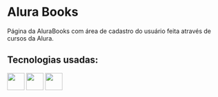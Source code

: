 # Alura Books

Página da AluraBooks com área de cadastro do usuário feita através de cursos da Alura.

## Tecnologias usadas: 

<img src="https://cdn.jsdelivr.net/gh/devicons/devicon/icons/html5/html5-original.svg" width=40 heigth=40/> <img src="https://cdn.jsdelivr.net/gh/devicons/devicon/icons/css3/css3-original.svg" width=40 heigth=40/> <img src="https://cdn.jsdelivr.net/gh/devicons/devicon/icons/javascript/javascript-plain.svg" width=40 heigth=40/>

